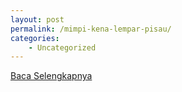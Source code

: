 ```yaml
---
layout: post
permalink: /mimpi-kena-lempar-pisau/
categories:
    - Uncategorized
---
```


[Baca Selengkapnya](/08)